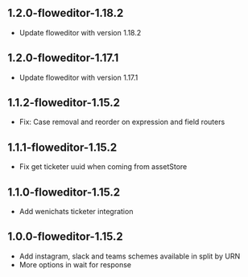 1.2.0-floweditor-1.18.2
----------
* Update floweditor with version 1.18.2

1.2.0-floweditor-1.17.1
----------
* Update floweditor with version 1.17.1

1.1.2-floweditor-1.15.2
----------
* Fix: Case removal and reorder on expression and field routers

1.1.1-floweditor-1.15.2
----------
* Fix get ticketer uuid when coming from assetStore

1.1.0-floweditor-1.15.2
----------
* Add wenichats ticketer integration

1.0.0-floweditor-1.15.2
----------
* Add instagram, slack and teams schemes available in split by URN
* More options in wait for response
